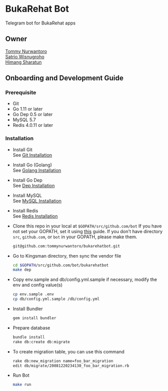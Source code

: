 # BukaRehat Bot

Telegram bot for BukaRehat apps

## Owner

[Tommy Nurwantoro](https://github.com/tommynurwantoro)  
[Satrio Wisnugroho](https://github.com/satriowisnugroho)  
[Himang Sharatun](https://github.com/himangSharatun)  

## Onboarding and Development Guide

### Prerequisite
- Git
- Go 1.11 or later
- Go Dep 0.5 or later
- MySQL 5.7
- Redis 4.0.11 or later

### Installation

- Install Git  
  See [Git Installation](https://git-scm.com/book/en/v2/Getting-Started-Installing-Git)

- Install Go (Golang)  
  See [Golang Installation](https://golang.org/doc/install)

- Install Go Dep  
  See [Dep Installation](https://golang.github.io/dep/docs/installation.html)

- Install MySQL  
  See [MySQL Installation](https://www.mysql.com/downloads/)
  
- Install Redis  
  See [Redis Installation](https://redis.io/topics/quickstart)

- Clone this repo in your local at `$GOPATH/src/github.com/bot`
  If you have not set your GOPATH, set it using [this](https://golang.org/doc/code.html#GOPATH) guide.
  If you don't have directory `src`, `github.com`, or `bot` in your GOPATH, please make them.

  ```sh
  git@github.com:tommynurwantoro/bukarehatbot.git
  ```

- Go to Kingsman directory, then sync the vendor file

  ```sh
  cd $GOPATH/src/github.com/bot/bukarehatbot
  make dep
  ```

- Copy env.sample and db/config.yml.sample if necessary, modify the env and config value(s)

  ```sh
  cp env.sample .env
  cp db/config.yml.sample /db/config.yml
  ```

- Install Bundler
  
  ```sh
  gem install bundler
  ```

- Prepare database

  ```sh
  bundle install
  rake db:create db:migrate
  ```

- To create migration table, you can use this command
  ```sh
  rake db:new_migration name=foo_bar_migration
  edit db/migrate/20081220234130_foo_bar_migration.rb
  ```

- Run Bot

  ```sh
  make run
  ```
